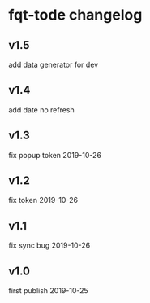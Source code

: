 
# fqt-tode changelog

## v1.5

add data generator for dev

## v1.4

add date no refresh

## v1.3

fix popup token 2019-10-26

## v1.2

fix token 2019-10-26

## v1.1

fix sync bug 2019-10-26

## v1.0

first publish 2019-10-25
